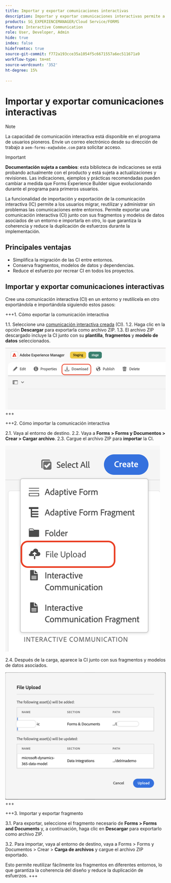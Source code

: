 ```yaml
---
title: Importar y exportar comunicaciones interactivas
description: Importar y exportar comunicaciones interactivas permite a los usuarios migrar, reutilizar y administrar las comunicaciones entre entornos sin problemas.
products: SG_EXPERIENCEMANAGER/Cloud Service/FORMS
feature: Interactive Communication
role: User, Developer, Admin
hide: true
index: false
hidefromtoc: true
source-git-commit: f772a193cce35a1054f5c6671557a6ec511671a9
workflow-type: tm+mt
source-wordcount: '352'
ht-degree: 15%

---
```



# Importar y exportar comunicaciones interactivas

>[!NOTE]
>
> La capacidad de comunicación interactiva está disponible en el programa de usuarios pioneros. Envíe un correo electrónico desde su dirección de trabajo a `aem-forms-ea@adobe.com` para solicitar acceso.

>[!IMPORTANT]
>
> **Documentación sujeta a cambios**: esta biblioteca de indicaciones se está probando actualmente con el producto y está sujeta a actualizaciones y revisiones. Las indicaciones, ejemplos y prácticas recomendadas pueden cambiar a medida que Forms Experience Builder sigue evolucionando durante el programa para primeros usuarios.

La funcionalidad de importación y exportación de la comunicación interactiva (IC) permite a los usuarios migrar, reutilizar y administrar sin problemas las comunicaciones entre entornos. Permite exportar una comunicación interactiva (CI) junto con sus fragmentos y modelos de datos asociados de un entorno e importarla en otro, lo que garantiza la coherencia y reduce la duplicación de esfuerzos durante la implementación.

## Principales ventajas

- Simplifica la migración de las CI entre entornos.
- Conserva fragmentos, modelos de datos y dependencias.
- Reduce el esfuerzo por recrear CI en todos los proyectos.

## Importar y exportar comunicaciones interactivas

Cree una comunicación interactiva (CI) en un entorno y reutilícela en otro exportándola e importándola siguiendo estos pasos:

+++&#x200B;1. Cómo exportar la comunicación interactiva

1.1. Seleccione una [comunicación interactiva creada](https://experienceleague.adobe.com/es/docs/experience-manager-cloud-service/content/forms/interactive-communication/create-interactive-communication) (CI).
1.2. Haga clic en la opción **Descargar** para exportarla como archivo ZIP.
1.3. El archivo ZIP descargado incluye la CI junto con su **plantilla**, **fragmentos** y **modelo de datos** seleccionados.

![Buscar documento CI](/help/forms/interactive-communication/assets/downloadic.png)
+++

+++&#x200B;2. Cómo importar la comunicación interactiva

2.1. Vaya al entorno de destino.
2.2. Vaya a **Forms > Forms y Documentos > Crear > Cargar archivo**.
2.3. Cargue el archivo ZIP para **importar** la CI.

![Buscar documento CI](/help/forms/interactive-communication/assets/uploadfile.png)

2.4. Después de la carga, aparece la CI junto con sus fragmentos y modelos de datos asociados.

![Buscar documento CI](/help/forms/interactive-communication/assets/importfragment.png)
+++

+++&#x200B;3. Importar y exportar fragmento

3.1. Para exportar, seleccione el fragmento necesario de **Forms > Forms and Documents** y, a continuación, haga clic en **Descargar** para exportarlo como archivo ZIP.

3.2. Para importar, vaya al entorno de destino, vaya a Forms > Forms y Documentos > Crear > **Carga de archivos** y cargue el archivo ZIP exportado.

Esto permite reutilizar fácilmente los fragmentos en diferentes entornos, lo que garantiza la coherencia del diseño y reduce la duplicación de esfuerzos.
+++
